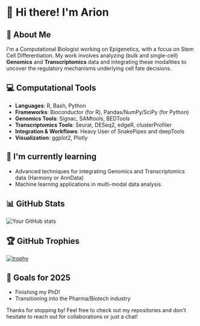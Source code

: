 # 👋 Hi there! I'm Arion

## 🚀 About Me
I'm a Computational Biologist working on Epigenetics, with a focus on Stem Cell Differentiation. My work involves analyzing (bulk and single-cell) **Genomics** and **Transcriptomics** data and integrating these modalities to uncover the regulatory mechanisms underlying cell fate decisions.


## 💻 Computational Tools
- **Languages**: R, Bash, Python
- **Frameworks**: Bioconductor (for R), Pandas/NumPy/SciPy (for Python)
- **Genomics Tools**: Signac, SAMtools, BEDTools
- **Transcriptomics Tools**: Seurat, DESeq2, edgeR, clusterProfiler
- **Integration & Workflows**: Heavy User of SnakePipes and deepTools
- **Visualization**: ggplot2, Plotly


## 🌱 I'm currently learning
- Advanced techniques for integrating Genomics and Transcriptomics data (Harmony or AnnData)
- Machine learning applications in multi-modal data analysis



## 📊 GitHub Stats
![Your GitHub stats](https://github-readme-stats.vercel.app/api?username=foertsch&show_icons=true&theme=dark)

## 🏆 GitHub Trophies
[![trophy](https://github-profile-trophy.vercel.app/?username=foertsch&theme=onedark)](https://github.com/ryo-ma/github-profile-trophy)
## 🎯 Goals for 2025
- Finishing my PhD!
- Transitioning into the Pharma/Biotech industry

Thanks for stopping by! Feel free to check out my repositories and don't hesitate to reach out for collaborations or just a chat!

